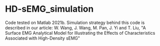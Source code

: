 # HD-sEMG_simulation
Code tested on Matlab 2021b.
Simulation strategy behind this code is described in our article: W. Wang, J. Wang, M. Pan, J. Yi and T. Liu, "A Surface EMG Analytical Model for Illustrating the Effects of Characteristics Associated with High-Density sEMG"
